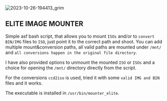 ![2023-10-26-194413_grim](https://github.com/siyia2/mounter_elite/assets/46220960/c5c60774-548a-44dc-85b5-8b6e50239df8)

## ELITE IMAGE MOUNTER

Simple asf bash script, that allows you to mount `ISOs` and/or to `convert` `BIN/IMG` files to `ISO`, just point it to the correct path and shoot.
You can add multiple mount&conversion paths, all valid paths are mounted under `/mnt/` and `all conversions happen in the original file directory`.

I have also provided options to unmount the mounted `ISO` or `ISOs` and a choice for opening the `/mnt/` directory directly from the script.

For the conversions `ccd2iso` is used, tried it with some `valid IMG and BIN` files and it works.

The executable is installed in `/usr/bin/mounter_elite`.
